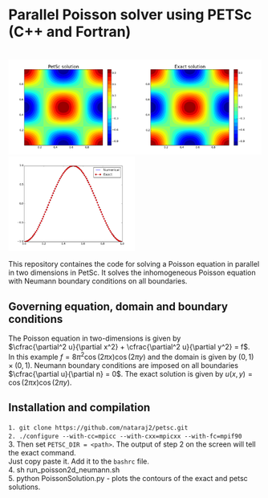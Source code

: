 # Parallel Poisson solver using PETSc (C++ and Fortran)

# 
<img src="Images/PetscSolution.png?raw=true&v=50" alt="your_alternative_text" width="50%" height="50%"><img src="Images/ExactSolution.png?raw=true&v=50" alt="your_alternative_text" width="50%" height="50%">
<img src="Images/Comparison.png?raw=true&v=50" alt="your_alternative_text" width="50%" height="50%">

This repository containes the code for solving a Poisson equation in parallel in two dimensions in PetSc. It solves the inhomogeneous 
Poisson equation with Neumann boundary conditions on all boundaries.

## Governing equation, domain and boundary conditions
The Poisson equation in two-dimensions is given by  
$\cfrac{\partial^2 u}{\partial x^2} + \cfrac{\partial^2 u}{\partial y^2} = f$.  
In this example $f = 8\pi^2\cos(2\pi x)\cos(2\pi y)$ and the domain is given by 
$(0,1)\times(0,1)$. Neumann boundary conditions are imposed on all boundaries 
$\cfrac{\partial u}{\partial n} = 0$. The exact solution is given by 
$u(x,y) = \cos(2\pi x)\cos(2\pi y)$. 


## Installation and compilation

```1. git clone https://github.com/nataraj2/petsc.git```  
```2. ./configure --with-cc=mpicc --with-cxx=mpicxx --with-fc=mpif90```  
3. Then set ```PETSC_DIR = <path>```. The output of step 2 on the screen will tell the exact command.  
Just copy paste it. Add it to the `bashrc` file.  
4. sh run_poisson2d_neumann.sh  
5. python PoissonSolution.py - plots the contours of the exact and petsc solutions.    
